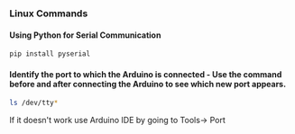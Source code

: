 ### Linux Commands

#### Using Python for Serial Communication
```bash
pip install pyserial
```

#### Identify the port to which the Arduino is connected - Use the command before and after connecting the Arduino to see which new port appears.
```bash
ls /dev/tty*
```

If it doesn't work use Arduino IDE by going to Tools-> Port

